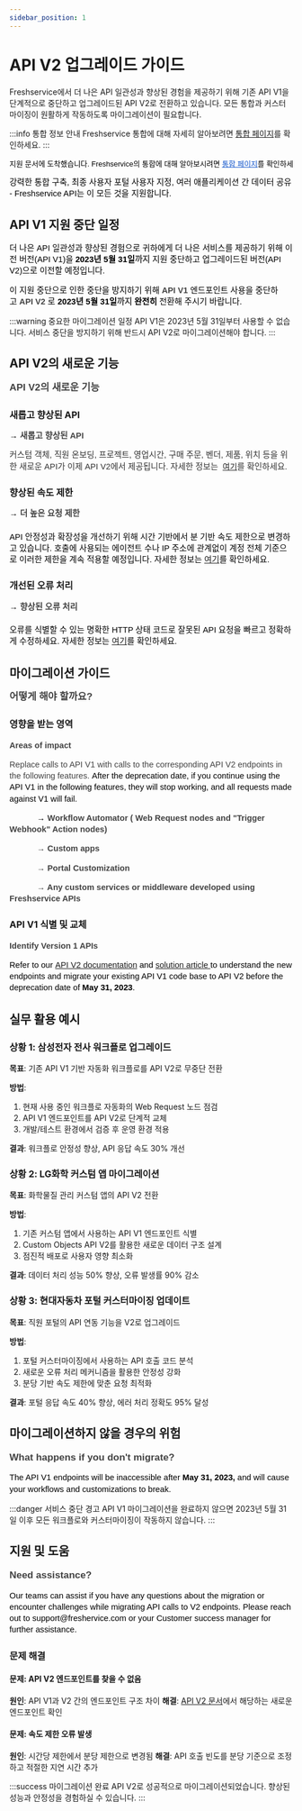 ```yaml
---
sidebar_position: 1
---
```


# API V2 업그레이드 가이드

Freshservice에서 더 나은 API 일관성과 향상된 경험을 제공하기 위해 기존 API V1을 단계적으로 중단하고 업그레이드된 API V2로 전환하고 있습니다. 모든 통합과 커스터마이징이 원활하게 작동하도록 마이그레이션이 필요합니다.

:::info 통합 정보 안내
Freshservice 통합에 대해 자세히 알아보려면 [통합 페이지](https://www.freshworks.com/freshservice/integration/)를 확인하세요.
:::

<pre class="fd-callout fd-callout--info"><span dir="ltr" style="color: rgb(0, 0, 0); font-family: Arial; font-size: 13px; font-weight: normal; text-align: left; text-indent: 0px; text-decoration-skip-ink: none;">지원 문서에 도착했습니다. Freshservice의 통합에 대해 알아보시려면&nbsp;</span><a class="waffle-rich-text-link" href="https://www.freshworks.com/freshservice/integration/" style="color: rgb(17, 85, 204); font-family: Arial; font-size: 13px; font-weight: normal; text-align: left; text-indent: 0px; text-decoration-skip-ink: none;">통합 페이지</a><span dir="ltr" style="color: rgb(0, 0, 0); font-family: Arial; font-size: 13px; font-weight: normal; text-align: left; text-indent: 0px; text-decoration-skip-ink: none;">를 확인하세요.</span></pre>

<p data-identifyelement="542" dir="ltr" style="line-height: 1.38; margin-bottom: 0pt;"><span data-identifyelement="543" style="font-size: 11pt; font-family: Arial; color: rgb(0, 0, 0); font-weight: 400;">강력한 통합 구축, 최종 사용자 포털 사용자 지정, 여러 애플리케이션 간 데이터 공유 - Freshservice API는 이 모든 것을 지원합니다.</span></p>

## API V1 지원 중단 일정

<p data-identifyelement="546" dir="ltr" style="line-height: 1.38; margin-bottom: 0pt;"><span data-identifyelement="547" dir="ltr" style="font-size: 11pt; font-family: Arial; color: rgb(0, 0, 0); font-weight: 400;">더 나은 API 일관성과 향상된 경험으로 귀하에게 더 나은 서비스를 제공하기 위해 이전 버전(API V1)을<strong data-identifyelement="535" dir="ltr">&nbsp;2023년 5월 31일</strong></span><span data-identifyelement="548" dir="ltr" style="font-size: 11pt; font-family: Arial; color: rgb(67, 67, 67); font-weight: 700;"><strong data-identifyelement="536">까지</strong></span><span data-identifyelement="549" style="font-size: 11pt; font-family: Arial; color: rgb(0, 0, 0); font-weight: 400;"> 지원 중단하고 업그레이드된 버전(API V2)으로 이전할 예정입니다.</span></p>

<p data-identifyelement="552" dir="ltr" style="line-height: 1.38; margin-bottom: 0pt;"><span data-identifyelement="553" style="font-size: 11pt; font-family: Arial; color: rgb(0, 0, 0); font-weight: 400;">이 지원 중단으로 인한 중단을 방지하기 위해</span><span data-identifyelement="554" style="font-size: 11pt; font-family: Arial; color: rgb(67, 67, 67); font-weight: 400;">&nbsp;</span><span data-identifyelement="555" style="font-size: 11pt; font-family: Arial; color: rgb(67, 67, 67); font-weight: 700;">API V1&nbsp;</span><span data-identifyelement="556" style="font-size: 11pt; font-family: Arial; color: rgb(0, 0, 0); font-weight: 400;">엔드포인트 사용을 중단하고&nbsp;</span><span data-identifyelement="557" style="font-size: 11pt; font-family: Arial; color: rgb(67, 67, 67); font-weight: 700;">API V2</span><span data-identifyelement="558" style="font-size: 11pt; font-family: Arial; color: rgb(0, 0, 0); font-weight: 700;">&nbsp;</span><span data-identifyelement="559" style="font-size: 11pt; font-family: Arial; color: rgb(0, 0, 0); font-weight: 400;">로</span><span data-identifyelement="560" dir="ltr" style="font-size: 11pt; font-family: Arial; color: rgb(0, 0, 0); font-weight: 700;">&nbsp;2023년 5월 31일</span><span data-identifyelement="561" dir="ltr" style="font-size: 11pt; font-family: Arial; color: rgb(67, 67, 67); font-weight: 700;">까지</span><span data-identifyelement="562" style="font-size: 11pt; font-family: Arial; color: rgb(0, 0, 0); font-weight: 700;"> 완전히</span><span data-identifyelement="563" style="font-size: 11pt; font-family: Arial; color: rgb(0, 0, 0); font-weight: 400;">&nbsp;전환해 주시기 바랍니다.</span></p>

:::warning 중요한 마이그레이션 일정
API V1은 2023년 5월 31일부터 사용할 수 없습니다. 서비스 중단을 방지하기 위해 반드시 API V2로 마이그레이션해야 합니다.
:::

## API V2의 새로운 기능

<p data-identifyelement="566" dir="ltr" style="line-height: 1.38; margin-bottom: 0pt;"><span data-identifyelement="567" style="font-size: 13pt; font-family: Arial; color: rgb(67, 67, 67); font-weight: 700;">API V2의 새로운 기능</span></p>

### 새롭고 향상된 API
<p data-identifyelement="570" dir="ltr" style="line-height: 1.38; margin-bottom: 0pt;"><span data-identifyelement="571" style="font-size: 11pt; font-family: Arial; color: rgb(0, 0, 0); font-weight: 400;">→&nbsp;</span><span data-identifyelement="572" style="font-size: 11pt; font-family: Arial; color: rgb(67, 67, 67); font-weight: 700;">새롭고 향상된 API</span></p>

<p data-identifyelement="573" dir="ltr" style="line-height: 1.38; margin-bottom: 16pt;"><span data-identifyelement="575" style="font-size: 11pt; font-family: Arial; color: rgb(51, 51, 51); font-weight: 400;">커스텀 객체, 직원 온보딩, 프로젝트, 영업시간, 구매 주문, 벤더, 제품, 위치 등을 위한 새로운 API가 이제 API V2에서 제공됩니다. 자세한 정보는&nbsp;</span> <a data-identifyelement="576" href="https://api.freshservice.com/#whats_new"></a><a href="https://api.freshservice.com/#whats_new">여기</a><span data-identifyelement="575" style="font-size: 11pt; font-family: Arial; color: rgb(51, 51, 51); font-weight: 400;">를 확인하세요.</span></p>

### 향상된 속도 제한
<p data-identifyelement="578" dir="ltr" style="line-height: 1.38; margin-bottom: 16pt;"><span data-identifyelement="579" style="font-size: 11pt; font-family: Arial; color: rgb(0, 0, 0); font-weight: 400;">→&nbsp;</span><span data-identifyelement="580" style="font-size: 11pt; font-family: Arial; color: rgb(67, 67, 67); font-weight: 700;">더 높은 요청 제한</span></p>

<p data-identifyelement="582" dir="ltr" style="line-height: 1.38; margin-bottom: 16pt;"><span data-identifyelement="583" dir="ltr" style="font-size: 11pt; font-family: Arial; color: rgb(0, 0, 0); font-weight: 400;">API 안정성과 확장성을 개선하기 위해 시간 기반에서 분 기반 속도 제한으로 변경하고 있습니다. 호출에 사용되는 에이전트 수나 IP 주소에 관계없이 계정 전체 기준으로 이러한 제한을 계속 적용할 예정입니다. 자세한 정보는&nbsp;</span><span data-identifyelement="585" style="font-size: 11pt; font-family: Arial; color: rgb(17, 85, 204); font-weight: 400; text-decoration-skip-ink: none;"><a href="https://api.freshservice.com/#rate_limit">여기</a></span><span data-identifyelement="583" dir="ltr" style="font-size: 11pt; font-family: Arial; color: rgb(0, 0, 0); font-weight: 400;">를 확인하세요.</span></p>

### 개선된 오류 처리
<p data-identifyelement="586" dir="ltr" style="line-height: 1.38; margin-bottom: 16pt;"><span data-identifyelement="587" style="font-size: 11pt; font-family: Arial; color: rgb(0, 0, 0); font-weight: 400;">→</span><span data-identifyelement="588" style="font-size: 11pt; font-family: Arial; color: rgb(0, 0, 0); font-weight: 700;">&nbsp;</span><span data-identifyelement="589" style="font-size: 11pt; font-family: Arial; color: rgb(67, 67, 67); font-weight: 700;">향상된 오류 처리</span></p>

<p data-identifyelement="586" dir="ltr" style="line-height: 1.38; margin-bottom: 16pt;"><span data-identifyelement="591" dir="ltr" style="font-size: 11pt; font-family: Arial; color: rgb(0, 0, 0); font-weight: 400;">오류를 식별할 수 있는 명확한 HTTP 상태 코드로 잘못된 API 요청을 빠르고 정확하게 수정하세요. 자세한 정보는&nbsp;</span><span data-identifyelement="592" style="font-size: 11pt; font-family: Arial; color: rgb(17, 85, 204); font-weight: 400; text-decoration-skip-ink: none;"><a href="https://api.freshservice.com/#error">여기</a></span><span data-identifyelement="591" dir="ltr" style="font-size: 11pt; font-family: Arial; color: rgb(0, 0, 0); font-weight: 400;">를 확인하세요.</span></p>

## 마이그레이션 가이드

<p data-identifyelement="593" dir="ltr" style="line-height: 1.38; margin-bottom: 0pt;"><span data-identifyelement="594" style="font-size: 13pt; font-family: Arial; color: rgb(67, 67, 67); font-weight: 700;">어떻게 해야 할까요?</span></p>

### 영향을 받는 영역
<p data-identifyelement="597" dir="ltr" style="line-height: 1.38; margin-bottom: 0pt;"><span data-identifyelement="598" style="font-size: 11pt; font-family: Arial; color: rgb(67, 67, 67); font-weight: 700;">Areas of impact</span></p>

<p data-identifyelement="599" dir="ltr" style="line-height: 1.38; margin-bottom: 0pt;"><span data-identifyelement="600" dir="ltr" style="font-size: 11pt; font-family: Arial; color: rgb(67, 67, 67); font-weight: 400;">Replace calls to API V1 with calls to the corresponding API V2 endpoints in the following features.&nbsp;</span><span data-identifyelement="601" style="font-size: 11pt; font-family: Arial; color: rgb(0, 0, 0); font-weight: 400;">After the deprecation date, if you continue using the API V1 in the following features, they will stop working, and all requests made against V1 will fail.&nbsp;</span></p>

<p data-identifyelement="604" dir="ltr" style="line-height: 1.38; margin-bottom: 0pt;"><span data-identifyelement="605" style="font-size: 11pt; font-family: Arial; color: rgb(0, 0, 0); font-weight: 400;">&nbsp; &nbsp; &nbsp; &nbsp; &nbsp; &nbsp;</span><span data-identifyelement="606" style="font-size: 11pt; font-family: Arial; color: rgb(0, 0, 0); font-weight: 700;">&nbsp;→</span><span data-identifyelement="607" style="font-size: 11pt; font-family: Arial; color: rgb(67, 67, 67); font-weight: 700;">&nbsp;Workflow Automator ( Web Request nodes and "Trigger Webhook" Action nodes)</span></p>
<p data-identifyelement="608" dir="ltr" style="line-height: 1.38; margin-bottom: 0pt;"><span data-identifyelement="609" style="font-size: 11pt; font-family: Arial; color: rgb(67, 67, 67); font-weight: 700;">&nbsp; &nbsp; &nbsp; &nbsp; &nbsp; &nbsp; → Custom apps</span></p>
<p data-identifyelement="610" dir="ltr" style="line-height: 1.38; margin-bottom: 0pt;"><span data-identifyelement="611" style="font-size: 11pt; font-family: Arial; color: rgb(67, 67, 67); font-weight: 700;">&nbsp; &nbsp; &nbsp; &nbsp; &nbsp; &nbsp; → Portal Customization&nbsp;</span></p>
<p data-identifyelement="612" dir="ltr" style="line-height: 1.38; margin-bottom: 0pt;"><span data-identifyelement="613" style="font-size: 11pt; font-family: Arial; color: rgb(67, 67, 67); font-weight: 700;">&nbsp; &nbsp; &nbsp; &nbsp; &nbsp; &nbsp; → Any custom services or middleware developed using Freshservice APIs</span></p>

### API V1 식별 및 교체
<p data-identifyelement="616" dir="ltr" style="line-height: 1.38; margin-bottom: 0pt;"><span data-identifyelement="617" style="font-size: 11pt; font-family: Arial; color: rgb(67, 67, 67); font-weight: 700;">Identify Version 1 APIs</span></p>

<p data-identifyelement="618" dir="ltr" style="line-height: 1.38; margin-bottom: 0pt;"><span data-identifyelement="619" style="font-size: 11pt; font-family: Arial; color: rgb(0, 0, 0); font-weight: 400;">Refer to our&nbsp;</span><span data-identifyelement="621" style="font-size: 11pt; font-family: Arial; color: rgb(17, 85, 204); font-weight: 400; text-decoration-skip-ink: none;"><a href="https://api.freshservice.com/">API V2&nbsp;documentation</a></span><span data-identifyelement="622" dir="ltr" style="font-size: 11pt; font-family: Arial; color: rgb(0, 0, 0); font-weight: 400;">&nbsp;and <a href="https://support.freshservice.com/en/support/solutions/articles/50000006003-deprecating-v1-apis-for-freshservice">solution article&nbsp;</a>to understand the new endpoints and migrate your existing API V1 code base to API V2 before the deprecation date of<strong dir="ltr">&nbsp;May 31</strong></span><span data-identifyelement="623" dir="ltr" style="font-size: 11pt; font-family: Arial; color: rgb(0, 0, 0); font-weight: 700;"><strong>, 2023</strong></span><span data-identifyelement="624" dir="ltr" style="font-size: 11pt; font-family: Arial; color: rgb(0, 0, 0); font-weight: 400;">.</span></p>

## 실무 활용 예시

### 상황 1: 삼성전자 전사 워크플로 업그레이드
**목표**: 기존 API V1 기반 자동화 워크플로를 API V2로 무중단 전환

**방법**:
1. 현재 사용 중인 워크플로 자동화의 Web Request 노드 점검
2. API V1 엔드포인트를 API V2로 단계적 교체
3. 개발/테스트 환경에서 검증 후 운영 환경 적용

**결과**: 워크플로 안정성 향상, API 응답 속도 30% 개선

### 상황 2: LG화학 커스텀 앱 마이그레이션
**목표**: 화학물질 관리 커스텀 앱의 API V2 전환

**방법**:
1. 기존 커스텀 앱에서 사용하는 API V1 엔드포인트 식별
2. Custom Objects API V2를 활용한 새로운 데이터 구조 설계
3. 점진적 배포로 사용자 영향 최소화

**결과**: 데이터 처리 성능 50% 향상, 오류 발생률 90% 감소

### 상황 3: 현대자동차 포털 커스터마이징 업데이트
**목표**: 직원 포털의 API 연동 기능을 V2로 업그레이드

**방법**:
1. 포털 커스터마이징에서 사용하는 API 호출 코드 분석
2. 새로운 오류 처리 메커니즘을 활용한 안정성 강화
3. 분당 기반 속도 제한에 맞춘 요청 최적화

**결과**: 포털 응답 속도 40% 향상, 에러 처리 정확도 95% 달성

## 마이그레이션하지 않을 경우의 위험

<p data-identifyelement="627" dir="ltr" style="line-height: 1.38; margin-bottom: 0pt;"><span data-identifyelement="628" style="font-size: 13pt; font-family: Arial; color: rgb(67, 67, 67); font-weight: 700;">What happens if you don't migrate?</span></p>

<p data-identifyelement="629" dir="ltr" style="line-height: 1.38; margin-bottom: 0pt;"><span data-identifyelement="630" dir="ltr" style="font-size: 11pt; font-family: Arial; color: rgb(0, 0, 0); font-weight: 400;">The API V1 endpoints will be inaccessible after <strong dir="ltr">May 31, 2023,</strong> and will cause your workflows and customizations to break.</span></p>

:::danger 서비스 중단 경고
API V1 마이그레이션을 완료하지 않으면 2023년 5월 31일 이후 모든 워크플로와 커스터마이징이 작동하지 않습니다.
:::

## 지원 및 도움

<p data-identifyelement="633" dir="ltr" style="line-height: 1.38; margin-bottom: 0pt;"><span data-identifyelement="634" style="font-size: 13pt; font-family: Arial; color: rgb(67, 67, 67); font-weight: 700;">Need assistance?</span></p>

<p data-identifyelement="635" dir="ltr" style="line-height: 1.38; margin-bottom: 0pt;"><span data-identifyelement="636" style="font-size: 11pt; font-family: Arial; color: rgb(0, 0, 0); font-weight: 400;">Our teams can assist if you have any questions about the migration or encounter challenges while migrating API calls to V2 endpoints. Please reach out to support@freshervice.com or your Customer success manager for further assistance.</span></p>

### 문제 해결

#### 문제: API V2 엔드포인트를 찾을 수 없음
**원인**: API V1과 V2 간의 엔드포인트 구조 차이
**해결**: [API V2 문서](https://api.freshservice.com/)에서 해당하는 새로운 엔드포인트 확인

#### 문제: 속도 제한 오류 발생
**원인**: 시간당 제한에서 분당 제한으로 변경됨
**해결**: API 호출 빈도를 분당 기준으로 조정하고 적절한 지연 시간 추가

:::success 마이그레이션 완료
API V2로 성공적으로 마이그레이션되었습니다. 향상된 성능과 안정성을 경험하실 수 있습니다.
:::